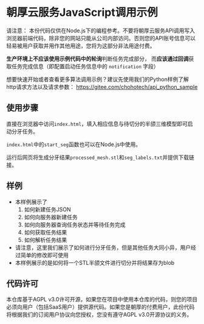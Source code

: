 # 朝厚云服务JavaScript调用示例

请注意： 本份代码仅供在Node.js下的编程参考。不要将朝厚云服务API调用写入浏览器前端代码，除非您的网站只能从公司内部访问。否则您的API账号信息可以轻易被用户获取并用作其他用途，您将为这部分非法用途付费。

**生产环境上不应该使用示例代码中的轮询**判断任务完成部分，
而**应该通过回调**获取任务完成信息（即配置启动任务信息中的 `notification` 字段）

想要快速开始或者查看更多算法调用示例？建议先使用我们的Python样例了解http请求方法以及请求参数： https://gitee.com/chohotech/api_python_sample


## 使用步骤

直接在浏览器中访问`index.html`，填入相应信息与待切分的半颌三维模型即可启动分牙任务。

`index.html`中的`start_seg`函数也可以在Node.js中使用。

运行后网页将生成分牙结果`processed_mesh.stl`和`seg_labels.txt`并提供下载链接。

## 样例

- 本样例展示了
  1. 如何新建任务JSON
  2. 如何向服务器新建任务
  3. 如何向服务器查询任务状态并等待任务完成
  4. 如何获取任务结果
  5. 如何解析任务结果
- 请注意，这里我们展示了如何进行分牙任务，但是其他任务大同小异，用户经过简单的修改即可使用
- 本样例展示的是如何将一个STL半颌文件进行切分并将结果存为blob

## 代码许可

本仓库基于AGPL v3.0许可开源，如果您在项目中使用本仓库的代码，则您的项目必须向用户（包括SaaS用户）提供源代码。如果您是朝厚的付费用户，此份代码将根据我们的订阅用户协议向您授权，您没有遵守AGPL v3.0开源协议的义务。